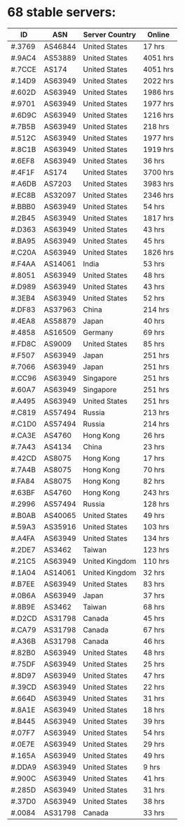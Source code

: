 # 68 stable servers:

| ID | ASN | Server Country | Online |
| ------ | ------ | ------ | ------ |
| #.3769 | AS46844 | United States | 17 hrs |
| #.9AC4 | AS53889 | United States | 4051 hrs |
| #.7CCE | AS174 | United States | 4051 hrs |
| #.14D9 | AS63949 | United States | 2022 hrs |
| #.602D | AS63949 | United States | 1986 hrs |
| #.9701 | AS63949 | United States | 1977 hrs |
| #.6D9C | AS63949 | United States | 1216 hrs |
| #.7B5B | AS63949 | United States | 218 hrs |
| #.512C | AS63949 | United States | 1977 hrs |
| #.8C1B | AS63949 | United States | 1919 hrs |
| #.6EF8 | AS63949 | United States | 36 hrs |
| #.4F1F | AS174 | United States | 3700 hrs |
| #.A6DB | AS7203 | United States | 3983 hrs |
| #.EC8B | AS32097 | United States | 2346 hrs |
| #.BBB0 | AS63949 | United States | 54 hrs |
| #.2B45 | AS63949 | United States | 1817 hrs |
| #.D363 | AS63949 | United States | 43 hrs |
| #.BA95 | AS63949 | United States | 45 hrs |
| #.C20A | AS63949 | United States | 1826 hrs |
| #.F4AA | AS14061 | India | 53 hrs |
| #.8051 | AS63949 | United States | 48 hrs |
| #.D989 | AS63949 | United States | 43 hrs |
| #.3EB4 | AS63949 | United States | 52 hrs |
| #.DF83 | AS37963 | China | 214 hrs |
| #.4EA8 | AS58879 | Japan | 40 hrs |
| #.4858 | AS16509 | Germany | 69 hrs |
| #.FD8C | AS9009 | United States | 85 hrs |
| #.F507 | AS63949 | Japan | 251 hrs |
| #.7066 | AS63949 | Japan | 251 hrs |
| #.CC96 | AS63949 | Singapore | 251 hrs |
| #.60A7 | AS63949 | Singapore | 251 hrs |
| #.A495 | AS63949 | United States | 251 hrs |
| #.C819 | AS57494 | Russia | 213 hrs |
| #.C1D0 | AS57494 | Russia | 214 hrs |
| #.CA3E | AS4760 | Hong Kong | 26 hrs |
| #.7A43 | AS4134 | China | 23 hrs |
| #.42CD | AS8075 | Hong Kong | 17 hrs |
| #.7A4B | AS8075 | Hong Kong | 70 hrs |
| #.FA84 | AS8075 | Hong Kong | 82 hrs |
| #.63BF | AS4760 | Hong Kong | 243 hrs |
| #.2996 | AS57494 | Russia | 128 hrs |
| #.B0AB | AS40065 | United States | 49 hrs |
| #.59A3 | AS35916 | United States | 103 hrs |
| #.A4FA | AS63949 | United States | 134 hrs |
| #.2DE7 | AS3462 | Taiwan | 123 hrs |
| #.21C5 | AS63949 | United Kingdom | 110 hrs |
| #.1A04 | AS14061 | United Kingdom | 32 hrs |
| #.B7EE | AS63949 | United States | 83 hrs |
| #.0B6A | AS63949 | Japan | 37 hrs |
| #.8B9E | AS3462 | Taiwan | 68 hrs |
| #.D2CD | AS31798 | Canada | 45 hrs |
| #.CA79 | AS31798 | Canada | 67 hrs |
| #.A36B | AS31798 | Canada | 46 hrs |
| #.82B0 | AS63949 | United States | 48 hrs |
| #.75DF | AS63949 | United States | 25 hrs |
| #.8D97 | AS63949 | United States | 47 hrs |
| #.39CD | AS63949 | United States | 22 hrs |
| #.664D | AS63949 | United States | 31 hrs |
| #.8A1E | AS63949 | United States | 18 hrs |
| #.B445 | AS63949 | United States | 39 hrs |
| #.07F7 | AS63949 | United States | 54 hrs |
| #.0E7E | AS63949 | United States | 29 hrs |
| #.165A | AS63949 | United States | 49 hrs |
| #.DDA9 | AS63949 | United States | 9 hrs |
| #.900C | AS63949 | United States | 41 hrs |
| #.285D | AS63949 | United States | 31 hrs |
| #.37D0 | AS63949 | United States | 38 hrs |
| #.0084 | AS31798 | Canada | 33 hrs |

